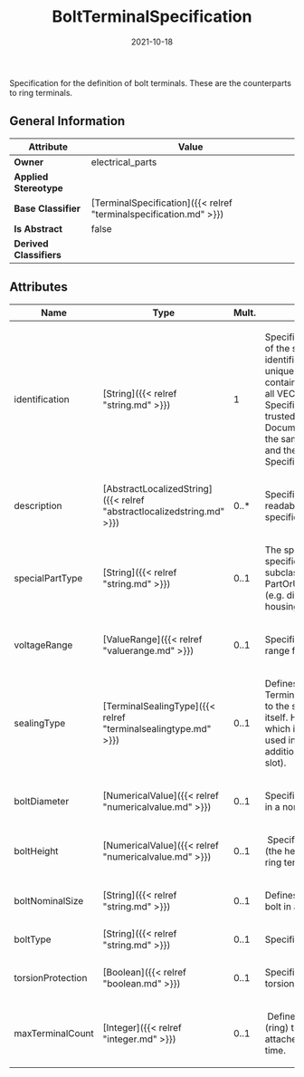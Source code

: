 ﻿---
title: BoltTerminalSpecification
toc: false
type: specs
date: "2021-10-18"
draft: false
specification: VEC
version: 1.2.1
documentType: "Recommendation"
elementType: Class
classes:
  - BoltTerminalSpecification
menu_name: vec-1.2.1
---
<p> Specification for the definition of bolt terminals. These are the counterparts to ring terminals.      </p>

## General Information

| Attribute               | Value |
|-------------------------|-------|
| **Owner**               | electrical_parts |
| **Applied Stereotype**  |   |
| **Base Classifier**     | [TerminalSpecification]({{< relref "terminalspecification.md" >}})<br/>  |
| **Is Abstract**         | false |
| **Derived Classifiers** |   |

## Attributes
|  Name  |  Type  |  Mult.  |  Description  |  Owning Classifier  |
|--------|--------|---------|---------------|--------------|
|identification | [String]({{< relref "string.md" >}}) | 1 | <p> Specifies a unique identification of the specification. The identification is guaranteed to be unique within the document containing the specification. For all VEC-documents a Specification-instance can be trusted to be identical if the DocumentVersion-instance is the same (see DocumentVersion) and the identification of the Specification is the same.      </p> | [Specification]({{< relref "specification.md" >}}) |
|description | [AbstractLocalizedString]({{< relref "abstractlocalizedstring.md" >}}) | 0..* | <p> Specifies additional, human readable information about the specification.      </p> | [Specification]({{< relref "specification.md" >}}) |
|specialPartType | [String]({{< relref "string.md" >}}) | 0..1 | <p>The specialPartType allows the specification of subclassifications for a PartOrUsageRelatedSpecification (e.g. different types of connector housings).  </p> | [PartOrUsageRelatedSpecification]({{< relref "partorusagerelatedspecification.md" >}}) |
|voltageRange | [ValueRange]({{< relref "valuerange.md" >}}) | 0..1 | <p> Specifies the allowed voltage range for the connector housing.      </p> | [TerminalSpecification]({{< relref "terminalspecification.md" >}}) |
|sealingType | [TerminalSealingType]({{< relref "terminalsealingtype.md" >}}) | 0..1 | <p> Defines the <i>SealingType</i> of the Terminal. This type always refers to the sealing of the terminal itself. However, even a terminal which is not sealable can be used in sealed locations with additional measures (e.g. on the slot).        </p> | [TerminalSpecification]({{< relref "terminalspecification.md" >}}) |
|boltDiameter | [NumericalValue]({{< relref "numericalvalue.md" >}}) | 0..1 | <p> Specifies the diameter of the bolt in a nominal way.      </p> | [BoltTerminalSpecification]({{< relref "boltterminalspecification.md" >}}) |
|boltHeight | [NumericalValue]({{< relref "numericalvalue.md" >}}) | 0..1 | <p> &#160;Specifies the height of the bolt (the height of the part to which ring terminals can be attached).      </p> | [BoltTerminalSpecification]({{< relref "boltterminalspecification.md" >}}) |
|boltNominalSize | [String]({{< relref "string.md" >}}) | 0..1 | <p> Defines the size (diameter) of the bolt in a nominal way (e.g. &quot;M8&quot;).       </p> | [BoltTerminalSpecification]({{< relref "boltterminalspecification.md" >}}) |
|boltType | [String]({{< relref "string.md" >}}) | 0..1 | <p> Specifies the type of the bolt.      </p> | [BoltTerminalSpecification]({{< relref "boltterminalspecification.md" >}}) |
|torsionProtection | [Boolean]({{< relref "boolean.md" >}}) | 0..1 | <p> Specifies if the bolt provides torsion protected or not.      </p> | [BoltTerminalSpecification]({{< relref "boltterminalspecification.md" >}}) |
|maxTerminalCount | [Integer]({{< relref "integer.md" >}}) | 0..1 | <p> &#160;Defines the maximum number of (ring) terminals that can be attached to this bolt at the same time.      </p> | [BoltTerminalSpecification]({{< relref "boltterminalspecification.md" >}}) |


